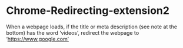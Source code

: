 # Chrome-Redirecting-extension2

When a webpage loads, if the title or meta description (see note at the bottom) has the word ‘videos’, redirect the webpage to ‘https://www.google.com’
